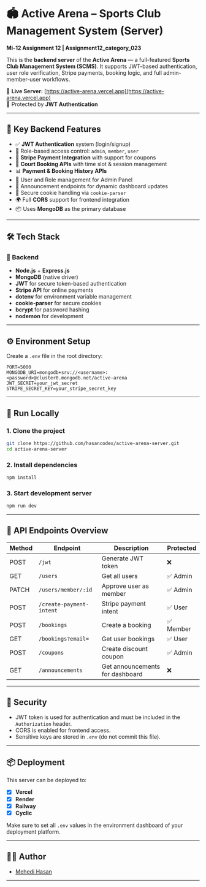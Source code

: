 # 🏟️ Active Arena – Sports Club Management System (Server)

**Mi-12 Assignment 12 | Assignment12_category_023**

This is the **backend server** of the **Active Arena** — a full-featured **Sports Club Management System (SCMS)**. It supports JWT-based authentication, user role verification, Stripe payments, booking logic, and full admin-member-user workflows.

🔗 **Live Server:** [https://active-arena.vercel.app](https://active-arena.vercel.app)  
🔐 Protected by **JWT Authentication**

---

## 📌 Key Backend Features

- ✅ **JWT Authentication** system (login/signup)
- 👤 Role-based access control: `admin`, `member`, `user`
- 🧾 **Stripe Payment Integration** with support for coupons
- 🏸 **Court Booking APIs** with time slot & session management
- 📊 **Payment & Booking History APIs**
- 🧠 User and Role management for Admin Panel
- 📣 Announcement endpoints for dynamic dashboard updates
- 🍪 Secure cookie handling via `cookie-parser`
- 🌍 Full **CORS** support for frontend integration
- 📦 Uses **MongoDB** as the primary database

---

## 🛠 Tech Stack

### 🔧 Backend

- **Node.js** + **Express.js**
- **MongoDB** (native driver)
- **JWT** for secure token-based authentication
- **Stripe API** for online payments
- **dotenv** for environment variable management
- **cookie-parser** for secure cookies
- **bcrypt** for password hashing
- **nodemon** for development




---

## ⚙️ Environment Setup

Create a `.env` file in the root directory:

```env
PORT=5000
MONGODB_URI=mongodb+srv://<username>:<password>@cluster0.mongodb.net/active-arena
JWT_SECRET=your_jwt_secret
STRIPE_SECRET_KEY=your_stripe_secret_key
```

---

## 🧪 Run Locally

### 1. Clone the project

```bash
git clone https://github.com/hasancodex/active-arena-server.git
cd active-arena-server
```

### 2. Install dependencies

```bash
npm install
```

### 3. Start development server

```bash
npm run dev
```

---

## 📡 API Endpoints Overview

| Method | Endpoint                | Description                        | Protected |
|--------|-------------------------|------------------------------------|-----------|
| POST   | `/jwt`                  | Generate JWT token                 | ❌        |
| GET    | `/users`                | Get all users                      | ✅ Admin  |
| PATCH  | `/users/member/:id`     | Approve user as member             | ✅ Admin  |
| POST   | `/create-payment-intent`| Stripe payment intent              | ✅ User   |
| POST   | `/bookings`             | Create a booking                   | ✅ Member |
| GET    | `/bookings?email=`      | Get user bookings                  | ✅ User   |
| POST   | `/coupons`              | Create discount coupon             | ✅ Admin  |
| GET    | `/announcements`        | Get announcements for dashboard    | ❌        |

---

## 🔐 Security

- JWT token is used for authentication and must be included in the `Authorization` header.
- CORS is enabled for frontend access.
- Sensitive keys are stored in `.env` (do not commit this file).

---

## 📦 Deployment

This server can be deployed to:

- [x] **Vercel**
- [x] **Render**
- [x] **Railway**
- [x] **Cyclic**

Make sure to set all `.env` values in the environment dashboard of your deployment platform.

---

## 👨‍💻 Author

- [Mehedi Hasan](https://github.com/hasancodex)

---

